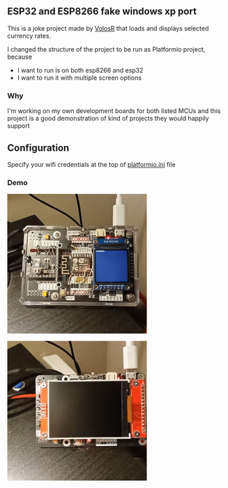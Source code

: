 ## ESP32 and ESP8266 fake windows xp port

This is a joke project made by [VolosR](https://github.com/VolosR/currency240240) that loads and displays selected currency rates.

I changed the structure of the project to be run as Platformio project, because
- I want to run is on both esp8266 and esp32
- I want to run it with multiple screen options
 
### Why

I'm working on my own development boards for both listed MCUs and this project is a good demonstration of kind of projects they would happily support

## Configuration

Specify your wifi credentials at the top of [platformio.ini](/platformio.ini) file

### Demo

![esp8266](/doc/demo/VID_20211220_235805.gif)

![esp32](/doc/demo/VID_20211220_220307.gif)
